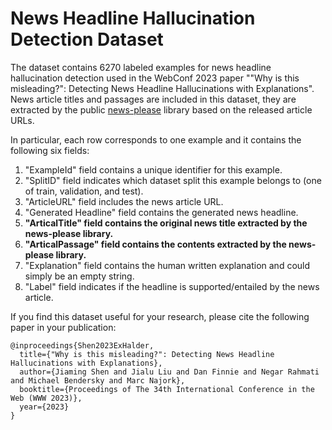 # News Headline Hallucination Detection Dataset

The dataset contains 6270 labeled examples for news headline hallucination detection used in the WebConf 2023 paper ""Why is this misleading?": Detecting News Headline Hallucinations with Explanations". News article titles and passages are included in this dataset, they are extracted by the public [news-please](https://github.com/fhamborg/news-please) library based on the released article URLs. 

In particular, each row corresponds to one example and it contains the following six fields:
1. "ExampleId" field contains a unique identifier for this example.
2. "SplitID" field indicates which dataset split this example belongs to (one of
   train, validation, and test).
3. "ArticleURL" field includes the news article URL.  
4. "Generated Headline" field contains the generated news headline.  
5. **"ArticalTitle" field contains the original news title extracted by the news-please library.**  
5. **"ArticalPassage" field contains the contents extracted by the news-please library.**  
7. "Explanation" field contains the human written explanation and could simply
   be an empty string.
8. "Label" field indicates if the headline is supported/entailed by the news
   article.


If you find this dataset useful for your research, please cite the following paper in your publication:

```
@inproceedings{Shen2023ExHalder,
  title={"Why is this misleading?": Detecting News Headline Hallucinations with Explanations},
  author={Jiaming Shen and Jialu Liu and Dan Finnie and Negar Rahmati and Michael Bendersky and Marc Najork},
  booktitle={Proceedings of The 34th International Conference in the Web (WWW 2023)},
  year={2023}
}
```

